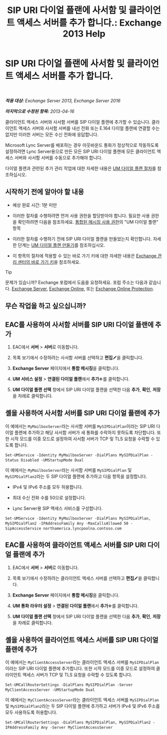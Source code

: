 ﻿---
title: 'SIP URI 다이얼 플랜에 사서함 및 클라이언트 액세스 서버를 추가 합니다.: Exchange 2013 Help'
TOCTitle: SIP URI 다이얼 플랜에 사서함 및 클라이언트 액세스 서버를 추가 합니다.
ms:assetid: 17fed308-ff0d-4e61-b9f9-e6680b6eccaa
ms:mtpsurl: https://technet.microsoft.com/ko-kr/library/Aa996399(v=EXCHG.150)
ms:contentKeyID: 52058055
ms.date: 05/22/2018
mtps_version: v=EXCHG.150
ms.translationtype: MT
---

# SIP URI 다이얼 플랜에 사서함 및 클라이언트 액세스 서버를 추가 합니다.

 

_**적용 대상:** Exchange Server 2013, Exchange Server 2016_

_**마지막으로 수정된 항목:** 2013-04-16_

클라이언트 액세스 서버와 사서함 서버를 SIP 다이얼 플랜에 추가할 수 있습니다. 클라이언트 액세스 서버와 사서함 서버를 내선 전화 또는 E.164 다이얼 플랜에 연결할 수는 없지만 이러한 서버는 모든 수신 전화에 응답합니다.

Microsoft Lync Server를 배포하는 경우 아웃바운드 통화가 정상적으로 작동하도록 설정하려면 Lync Server용으로 만든 모든 SIP URI 다이얼 플랜에 모든 클라이언트 액세스 서버와 사서함 서버를 수동으로 추가해야 합니다.

다이얼 플랜과 관련된 추가 관리 작업에 대한 자세한 내용은 [UM 다이얼 플랜 절차](um-dial-plan-procedures-exchange-2013-help.md)를 참조하십시오.

## 시작하기 전에 알아야 할 내용

  - 예상 완료 시간: 1분 미만

  - 이러한 절차를 수행하려면 먼저 사용 권한을 할당받아야 합니다. 필요한 사용 권한을 확인하려면 다음을 참조하세요. [통합된 메시징 사용 권한](unified-messaging-permissions-exchange-2013-help.md)의 "UM 다이얼 플랜" 항목

  - 이러한 절차를 수행하기 전에 SIP URI 다이얼 플랜을 만들었는지 확인합니다. 자세한 단계는 [UM 다이얼 플랜 만들기](create-a-um-dial-plan-exchange-2013-help.md)를 참조하십시오.

  - 이 항목의 절차에 적용할 수 있는 바로 가기 키에 대한 자세한 내용은 [Exchange 관리 센터의 바로 가기 키](keyboard-shortcuts-in-the-exchange-admin-center-exchange-online-protection-help.md)을 참조하세요.


> [!TIP]
> 문제가 있습니까? Exchange 포럼에서 도움을 요청하세요. 포럼 주소는 다음과 같습니다. <A href="https://go.microsoft.com/fwlink/p/?linkid=60612">Exchange Server</A>, <A href="https://go.microsoft.com/fwlink/p/?linkid=267542">Exchange Online</A>, 또는 <A href="https://go.microsoft.com/fwlink/p/?linkid=285351">Exchange Online Protection</A>.



## 무슨 작업을 하고 싶으십니까?

## EAC를 사용하여 사서함 서버를 SIP URI 다이얼 플랜에 추가

1.  EAC에서 **서버** \> **서버**로 이동합니다.

2.  목록 보기에서 수정하려는 사서함 서버를 선택하고 **편집**![편집 아이콘](images/JJ218640.6f53ccb2-1f13-4c02-bea0-30690e6ea71d(EXCHG.150).gif "편집 아이콘")을 클릭합니다.

3.  **Exchange Server** 페이지에서 **통합 메시징**을 클릭합니다.

4.  **UM 서비스 설정** \> **연결된 다이얼 플랜**에서 **추가**![아이콘 추가](images/JJ218640.c1e75329-d6d7-4073-a27d-498590bbb558(EXCHG.150).gif "아이콘 추가")를 클릭합니다.

5.  **UM 다이얼 플랜 선택** 창에서 SIP URI 다이얼 플랜을 선택한 다음 **추가**, **확인**, **저장**을 차례로 클릭합니다.

## 셸을 사용하여 사서함 서버를 SIP URI 다이얼 플랜에 추가

이 예에서는 `MyMailboxServer`라는 사서함 서버를 `MySIPDialPlan`이라는 SIP URI 다이얼 플랜에 추가하고 해당 사서함 서버가 새 통화를 수락하지 못하도록 차단합니다. 또한 시작 모드를 이중 모드로 설정하여 사서함 서버가 TCP 및 TLS 요청을 수락할 수 있도록 합니다.

    Set-UMService -Identity MyMailboxServer -DialPlans MySIPDialPlan -Status Disabled -UMStartupMode Dual

이 예에서는 `MyMailboxServer`라는 사서함 서버를 `MySIPDialPlan` 및 `MySIPDialPlan2`라는 두 SIP 다이얼 플랜에 추가하고 다음 항목을 설정합니다.

  - IPv4 및 IPv6 주소를 모두 허용합니다.

  - 최대 수신 전화 수를 50으로 설정합니다.

  - Lync Server용 SIP 액세스 서비스를 구성합니다.

<!-- end list -->

    Set-UMService -Identity MyMailboxServer -DialPlans MySIPDialPlan, MySIPDialPlan2 -IPAddressFamily Any -MaxCallsAllowed 50 -SipAccessService northamerica.lyncpoolna.contoso.com

## EAC를 사용하여 클라이언트 액세스 서버를 SIP URI 다이얼 플랜에 추가

1.  EAC에서 **서버** \> **서버**로 이동합니다.

2.  목록 보기에서 수정하려는 클라이언트 액세스 서버를 선택하고 **편집**![편집 아이콘](images/JJ218640.6f53ccb2-1f13-4c02-bea0-30690e6ea71d(EXCHG.150).gif "편집 아이콘")을 클릭합니다.

3.  **Exchange Server** 페이지에서 **통합 메시징**을 클릭합니다.

4.  **UM 통화 라우터 설정** \> **연결된 다이얼 플랜**에서 **추가**![아이콘 추가](images/JJ218640.c1e75329-d6d7-4073-a27d-498590bbb558(EXCHG.150).gif "아이콘 추가")를 클릭합니다.

5.  **UM 다이얼 플랜 선택** 창에서 SIP URI 다이얼 플랜을 선택한 다음 **추가**, **확인**, **저장**을 차례로 클릭합니다.

## 셸을 사용하여 클라이언트 액세스 서버를 SIP URI 다이얼 플랜에 추가

이 예에서는 `MyClientAccessServer`라는 클라이언트 액세스 서버를 `MySIPDialPlan`이라는 SIP URI 다이얼 플랜에 추가합니다. 또한 시작 모드를 이중 모드로 설정하여 클라이언트 액세스 서버가 TCP 및 TLS 요청을 수락할 수 있도록 합니다.

    Set-UMCallRouterSettings -DialPlans MySIPDialPlan -Server MyClientAccessServer -UMStartupMode Dual

이 예에서는 `MyClientAccessServer`라는 클라이언트 액세스 서버를 `MySIPDialPlan` 및 `MySIPDialPlan2`라는 두 SIP 다이얼 플랜에 추가하고 서버가 IPv4 및 IPv6 주소를 모두 사용하도록 허용합니다.

    Set-UMCallRouterSettings -DialPlans MySIPDialPlan, MySIPDialPlan2 -IPAddressFamily Any -Server MyClientAccessServer

